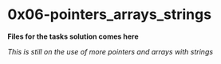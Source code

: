 # 0x06-pointers_arrays_strings

**Files for the tasks solution comes here**

*This is still on the use of more pointers and arrays with strings*
